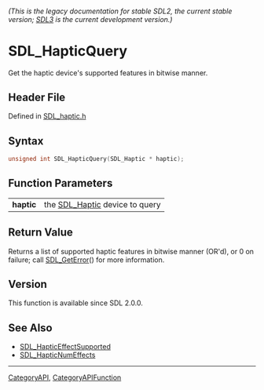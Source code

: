###### (This is the legacy documentation for stable SDL2, the current stable version; [SDL3](https://wiki.libsdl.org/SDL3/) is the current development version.)
# SDL_HapticQuery

Get the haptic device's supported features in bitwise manner.

## Header File

Defined in [SDL_haptic.h](https://github.com/libsdl-org/SDL/blob/SDL2/include/SDL_haptic.h)

## Syntax

```c
unsigned int SDL_HapticQuery(SDL_Haptic * haptic);

```

## Function Parameters

|                |                                              |
| -------------- | -------------------------------------------- |
| **haptic**     | the [SDL_Haptic](SDL_Haptic) device to query |

## Return Value

Returns a list of supported haptic features in bitwise manner (OR'd), or 0
on failure; call [SDL_GetError](SDL_GetError)() for more information.

## Version

This function is available since SDL 2.0.0.

## See Also

* [SDL_HapticEffectSupported](SDL_HapticEffectSupported)
* [SDL_HapticNumEffects](SDL_HapticNumEffects)

----
[CategoryAPI](CategoryAPI), [CategoryAPIFunction](CategoryAPIFunction)

